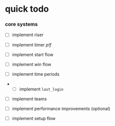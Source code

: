 # quick todo

### core systems

- [ ] implement riser
- [ ] implement timer *p!f*
- [ ] implement start flow
- [ ] implement win flow

- [ ] implement time periods
- - [ ] implement `last_login`

- [ ] implement teams

- [ ] implement performance improvements (optional)

- [ ] implement setup flow